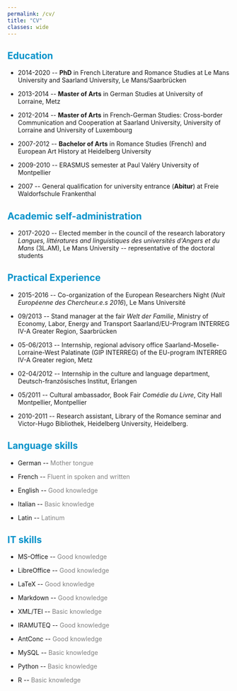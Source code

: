 ```yaml
---
permalink: /cv/
title: "CV"
classes: wide
---
```


<!-- <font color="#0092ca"> </font> -->

## <font color="#0092ca">Education</font>

* 2014-2020 -- **PhD** in French Literature and Romance Studies at Le Mans University and Saarland University, Le Mans/Saarbrücken

* 2013-2014 -- **Master of Arts** in German Studies at University of Lorraine, Metz

* 2012-2014 -- **Master of Arts** in French-German Studies: Cross-border Communication and Cooperation at Saarland University, University of Lorraine and University of Luxembourg

* 2007-2012 -- **Bachelor of Arts** in Romance Studies (French) and European Art History at Heidelberg University

* 2009-2010 -- ERASMUS semester at Paul Valéry University of Montpellier

* 2007 -- General qualification for university entrance (**Abitur**) at Freie Waldorfschule Frankenthal

## <font color="#0092ca">Academic self-administration</font>

* 2017-2020 -- Elected member in the council of the research laboratory *Langues, littératures and linguistiques des universités d'Angers et du Mans* (3L.AM), Le Mans University -- representative of the doctoral students

## <font color="#0092ca">Practical Experience</font>

* 2015-2016 -- Co-organization of the European Researchers Night (*Nuit Européenne des Chercheur.e.s 2016*), Le Mans Université

* 09/2013 -- Stand manager at the fair *Welt der Familie*, Ministry of Economy, Labor, Energy and Transport Saarland/EU-Program INTERREG IV-A Greater Region, Saarbrücken

* 05-06/2013 -- Internship, regional advisory office Saarland-Moselle-Lorraine-West Palatinate (GIP INTERREG) of the EU-program INTERREG IV-A Greater region, Metz

* 02-04/2012 -- Internship in the culture and language department, Deutsch-französisches Institut, Erlangen

* 05/2011 -- Cultural ambassador, Book Fair *Comédie du Livre*, City Hall Montpellier, Montpellier

* 2010-2011 -- Research assistant, Library of the Romance seminar and Victor-Hugo Bibliothek, Heidelberg University, Heidelberg.

## <font color="#0092ca">Language skills</font>

* German -- <font color="grey">Mother tongue</font>

* French -- <font color="grey">Fluent in spoken and written</font>

* English -- <font color="grey">Good knowledge</font>

* Italian -- <font color="grey">Basic knowledge</font>

* Latin -- <font color="grey">Latinum</font>

## <font color="#0092ca">IT skills</font>

* MS-Office -- <font color="grey">Good knowledge</font>

* LibreOffice -- <font color="grey">Good knowledge</font>

* LaTeX -- <font color="grey">Good knowledge</font>

* Markdown -- <font color="grey">Good knowledge</font>

* XML/TEI -- <font color="grey">Basic knowledge</font>

* IRAMUTEQ -- <font color="grey">Good knowledge</font>

* AntConc -- <font color="grey">Good knowledge</font>

* MySQL -- <font color="grey">Basic knowledge</font>

* Python -- <font color="grey">Basic knowledge</font>

* R -- <font color="grey">Basic knowledge</font>
